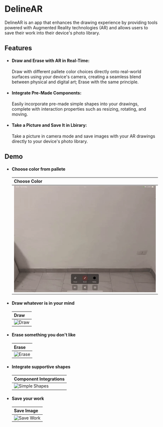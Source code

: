 # DelineAR
DelineAR is an app that enhances the drawing experience by providing tools powered with Augmented Reality technologies (AR) and allows users to save their work into their device's photo library.

## Features
- #### Draw and Erase with AR in Real-Time:
  Draw with different pallete color choices directly onto real-world surfaces using your device's camera, creating a seamless blend between physical and digital art; Erase with the same principle.
- #### Integrate Pre-Made Components:
   Easily incorporate pre-made simple shapes into your drawings, complete with interaction properties such as resizing, rotating, and moving.
- #### Take a Picture and Save It in Lbirary:
  Take a picture in camera mode and save images with your AR drawings directly to your device's photo library. 

## Demo

- #### Choose color from pallete
  | Choose Color |
  | ---- |
  | ![Choose Color](Docs/ChooseColor.gif) |

- #### Draw whatever is in your mind
  | Draw |
  | ---- |
  | ![Draw](Docs/Draw.gif) |

- #### Erase something you don't like
  | Erase |
  | ---- |
  | ![Erase](Docs/Erase.gif) |

- #### Integrate supportive shapes
  | Component Integrations |
  | ---- |
  | ![Simple Shapes](Docs/ShapeIntegration.gif) |

- #### Save your work
  | Save Image |
  | ---- |
  | ![Save Work](Docs/SaveImage.gif) |


